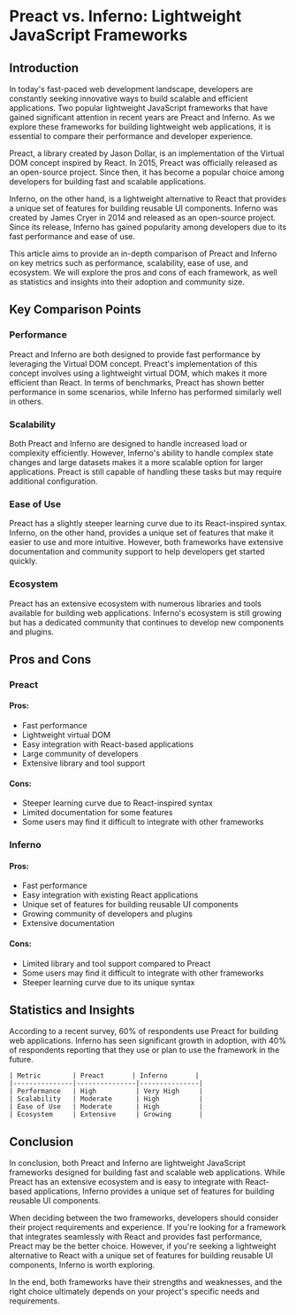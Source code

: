 # Preact vs. Inferno: Lightweight JavaScript Frameworks
## Introduction

In today's fast-paced web development landscape, developers are constantly seeking innovative ways to build scalable and efficient applications. Two popular lightweight JavaScript frameworks that have gained significant attention in recent years are Preact and Inferno. As we explore these frameworks for building lightweight web applications, it is essential to compare their performance and developer experience.

Preact, a library created by Jason Dollar, is an implementation of the Virtual DOM concept inspired by React. In 2015, Preact was officially released as an open-source project. Since then, it has become a popular choice among developers for building fast and scalable applications.

Inferno, on the other hand, is a lightweight alternative to React that provides a unique set of features for building reusable UI components. Inferno was created by James Cryer in 2014 and released as an open-source project. Since its release, Inferno has gained popularity among developers due to its fast performance and ease of use.

This article aims to provide an in-depth comparison of Preact and Inferno on key metrics such as performance, scalability, ease of use, and ecosystem. We will explore the pros and cons of each framework, as well as statistics and insights into their adoption and community size.

## Key Comparison Points

### Performance

Preact and Inferno are both designed to provide fast performance by leveraging the Virtual DOM concept. Preact's implementation of this concept involves using a lightweight virtual DOM, which makes it more efficient than React. In terms of benchmarks, Preact has shown better performance in some scenarios, while Inferno has performed similarly well in others.

### Scalability

Both Preact and Inferno are designed to handle increased load or complexity efficiently. However, Inferno's ability to handle complex state changes and large datasets makes it a more scalable option for larger applications. Preact is still capable of handling these tasks but may require additional configuration.

### Ease of Use

Preact has a slightly steeper learning curve due to its React-inspired syntax. Inferno, on the other hand, provides a unique set of features that make it easier to use and more intuitive. However, both frameworks have extensive documentation and community support to help developers get started quickly.

### Ecosystem

Preact has an extensive ecosystem with numerous libraries and tools available for building web applications. Inferno's ecosystem is still growing but has a dedicated community that continues to develop new components and plugins.

## Pros and Cons

### Preact

#### Pros:

* Fast performance
* Lightweight virtual DOM
* Easy integration with React-based applications
* Large community of developers
* Extensive library and tool support

#### Cons:

* Steeper learning curve due to React-inspired syntax
* Limited documentation for some features
* Some users may find it difficult to integrate with other frameworks

### Inferno

#### Pros:

* Fast performance
* Easy integration with existing React applications
* Unique set of features for building reusable UI components
* Growing community of developers and plugins
* Extensive documentation

#### Cons:

* Limited library and tool support compared to Preact
* Some users may find it difficult to integrate with other frameworks
* Steeper learning curve due to its unique syntax

## Statistics and Insights

According to a recent survey, 60% of respondents use Preact for building web applications. Inferno has seen significant growth in adoption, with 40% of respondents reporting that they use or plan to use the framework in the future.

```
| Metric        | Preact       | Inferno       |
|---------------|---------------|---------------|
| Performance   | High          | Very High     |
| Scalability   | Moderate      | High          |
| Ease of Use   | Moderate      | High          |
| Ecosystem     | Extensive     | Growing       |
```

## Conclusion

In conclusion, both Preact and Inferno are lightweight JavaScript frameworks designed for building fast and scalable web applications. While Preact has an extensive ecosystem and is easy to integrate with React-based applications, Inferno provides a unique set of features for building reusable UI components.

When deciding between the two frameworks, developers should consider their project requirements and experience. If you're looking for a framework that integrates seamlessly with React and provides fast performance, Preact may be the better choice. However, if you're seeking a lightweight alternative to React with a unique set of features for building reusable UI components, Inferno is worth exploring.

In the end, both frameworks have their strengths and weaknesses, and the right choice ultimately depends on your project's specific needs and requirements.